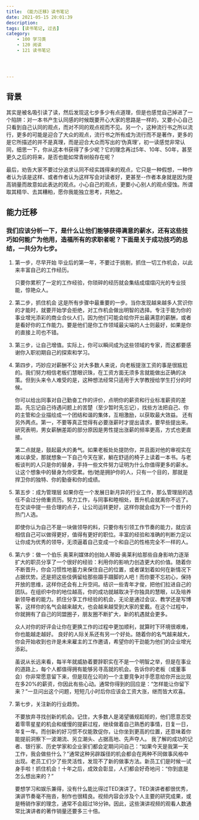 ```yaml
---
title: 《能力迁移》读书笔记
date: 2021-05-15 20:01:39
description: 
tags: [读书笔记, 过去]
category:
    - 100 学习类
    - 120 阅读
    - 121 读书笔记




---
```


## 背景

其实是被名吸引读了读，然后发现这七步多少有点道理，但是也感觉自己掉进了一个陷阱：对一本书产生认同感的时候既要开心大家的思路是一样的，又要小心自己只看到自己认同的观点，而对不同的观点视而不见。另一个，这种流行书之所以流行，更多的可能是迎合了大众的观点，流行书之所有成为流行而不是著作，更多的是它所描述的并不是真理，而是迎合大众而写出的‘伪真理’，初一读感觉非常认同，细思一下，你从这本书获得了多少呢？它的理念再过5年、10年、50年，甚至更久之后的将来，是否也能如常青树般存在呢？

最后，劝告大家不要过分追求认同不经实践得来的观点，它只是一种假想，一种作者认为该是这样、或者作者认为这样写会对读者好，更甚至--作者本身就是因为提高销量而故意如此表达的观点。小心自己的观点，更要小心别人的观点侵蚀。所谓取其精华、去其糟粕，愿你我能独立思考，共勉之。

## 能力迁移

### 我们应该分析一下，是什么让他们能够获得满意的薪水，还有这些技巧如何能广为他用，造福所有的求职者呢？下面是关于成功技巧的总结，一共分为七步。

1. 第一步，尽早开始 毕业后的第一年，不要过于挑剔，抓住一切工作机会，以此来丰富自己的工作经历。

   只要你累积了一定的工作经验，你琐碎的经历就会集结成熠熠闪光的专业技能，惊艳众人。

2. 第二步，抓住机会 这是所有步骤中最重要的一步。当你发现越来越多人赏识你的才能时，就要开始学会拒绝，对工作机会做出明智的选择。专注于能为你的事业增光添彩的商业合伙人们，因为他们可能会给你开出最满意的薪酬，或者是看好你的工作能力。要是他们是你工作领域最尖端的人士则最好，如果是你的直接上司也不错。

3. 第三步，让自己增值。实际上，你可以瞬间成为这些领域的专家，而这都要感谢你入职初期自己的探索和学习。

4. 第四步，巧妙应对薪酬不公 对大多数人来说，向老板提涨工资的事是很尴尬的。我们努力相信老板们慧眼识珠，在工资方面无须多言就能做出正确的决策。但到头来令人难受的是，这种想法经常只适用于大学教授给学生打分的时候。

   你可以给出同事对自己勤奋工作的评价，点明你的薪资和行业标准薪资的差距。先忘记自己待遇问题上的苦楚（至少暂时先忘记），找些方法把自己、你的主管和企业描绘成一个团结和谐的集体，互相激励，以获取最大效益。 还有另外两点。第一，不要等真正觉得有必要涨薪时才提出请求，要早些提出来。研究表明，男女薪酬差距的部分原因是男性提出涨薪的频率更高，方式也更直接。

   第二点就是，鼓起最大的勇气。如果老板处处提防你，并且面对他的审视实在难以承受，那就想象一下自己今天在家，躺在舒适的椅子上读着一本书。与老板谈判的人只是你的替身，手持一些文件努力证明为什么你值得更多的薪水。让这个想象中的替身为你受累。他/她是拥护你的人，只有一个目的，那就是捍卫你的独特、你的勤奋和你的成绩。

5. 第五步：成为管理层 如果你在一个发展日新月异的行业工作，那么管理层的选任不会过分倚重资历。努力工作，与同事和睦相处，晋升机会就离你不远了。在交谈中提一些合理的点子，让公司运转更好，这样你就会成为下一个晋升的热门人选。

   即使你认为自己不是一块做领导的料，只要你有引领工作节奏的能力，就应该相信自己可以做得更好，值得有更好的职位。丰富的经验和准确的判断力足以让你成为优秀的领导，无须逼着自己变成一个和自己的性格完全不一样的人。

6. 第六步：做一个伯乐 奥莱利媒体的创始人蒂姆·奥莱利给那些自身影响力逐渐扩大的职员分享了一个很好的经验：利用你的影响力创造更大的价值。随着你不断晋升，你会习惯性地蓄力来保住自己的位置，或者谋划着如何在新情况下占据优势。还是把这些伎俩留给那些蹑手蹑脚的人吧！而你要不忘初心，保持开放的思维，这样你还会有上升空间。结识一些青年才俊，把他们拉进自己的团队。在组织中你的地位越高，你的成功就越取决于你独具的慧眼，以及培养新领导者的能力。抓住分享工作经验的机会，无论是通过会议、教学还是写博客，这样你的名气会越来越大，也会越来越受到大家的爱戴。在这个过程中，你就拥有了自己的同盟圈子，朋友圈不断扩大，新的机遇就会更多。

   众人对你的好评会让你在更换工作的过程中更加顺利，就算时下环境很艰难，你也能越走越好。 良好的人际关系还有另一个好处。随着你的名气越来越大，你会开始收到也许是未来雇主的工作邀请，希望你的干劲能为他们的企业增光添彩。

   虽说从长远来看，每半年就威胁着要辞职实在不是一个明智之举，但是在事业的道路上，每个人都值得拥有能够另寻高就的机会。告诉你的老板（或董事会）你非常愿意留下来，但是现在公司的一个主要竞争对手愿意给你开出比现在多20%的薪资，你因此有些心动。通常你得到的回应是：“怎样能让你留下来？”一旦问出这个问题，短短几小时后你应该会工资大涨，继而皆大欢喜。

7. 第七步，关注新的行业趋势。

   不要放弃寻找创新的机会。记住，大多数人是渴望循规蹈矩的，他们愿意忍受着零零星星的机会和缓慢的提薪过程，继续做着自己熟悉的事情，日复一日，年复一年。而创新的好习惯不仅能敦促你，让你坐到更高的位置，还意味着你能提前洞察下一波潮流、另立潮头、占据高地、先声夺人。 我了解的成功的记者、银行家、历史学家和企业家们都会定期问问自己：“如果今天是我第一天工作，我会做些什么？”通常这种另辟蹊径的机会都会在两种不同做事风格中出现。老员工们少了些灵活性，发现不了新的做事方法。新员工们是时候一试身手啦！抓住机会！十年之后，成效会彰显，人们都会好奇地问：“你到底是怎么想出来的？”

   要想学习和娱乐兼得，没有什么能比得过TED演讲了。TED演讲者都很优秀，演讲节奏毫不拖沓，制作也很精良。视频内容会涉及个人主要的研究成果，或是畅销作家的理念，通常不会超过18分钟。因此，这些演讲视频的观看人数通常比演讲者的著作销量还要多三十倍。

